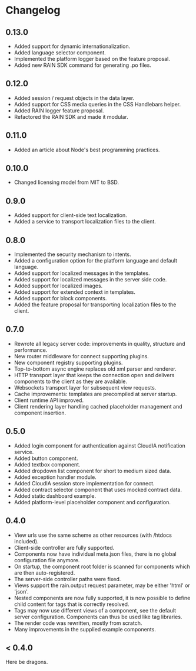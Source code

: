 # Changelog

## 0.13.0

* Added support for dynamic internationalization.
* Added language selector component.
* Implemented the platform logger based on the feature proposal.
* Added new RAIN SDK command for generating .po files.

## 0.12.0

* Added session / request objects in the data layer.
* Added support for CSS media queries in the CSS Handlebars helper.
* Added RAIN logger feature proposal.
* Refactored the RAIN SDK and made it modular.

## 0.11.0

* Added an article about Node's best programming practices.

## 0.10.0

* Changed licensing model from MIT to BSD.

## 0.9.0

* Added support for client-side text localization.
* Added a service to transport localization files to the client.

## 0.8.0

* Implemented the security mechanism to intents.
* Added a configuration option for the platform language and default language.
* Added support for localized messages in the templates.
* Added support for localized messages in the server side code.
* Added support for localized images.
* Added support for extended context in templates.
* Added support for block components.
* Added the feature proposal for transporting localization files to the client.

## 0.7.0

* Rewrote all legacy server code: improvements in quality, structure and performance.
* New router middleware for connect supporting plugins.
* New component registry supporting plugins.
* Top-to-bottom async engine replaces old xml parser and renderer.
* HTTP transport layer that keeps the connection open and delivers components to the client as they are available.
* Websockets transport layer for subsequent view requests.
* Cache improvements: templates are precompiled at server startup.
* Client runtime API improved.
* Client rendering layer handling cached placeholder management and component insertion.

## 0.5.0

* Added login component for authentication against CloudIA notification service.
* Added button component.
* Added textbox component.
* Added dropdown list component for short to medium sized data.
* Added exception handler module.
* Added CloudIA session store implementation for connect.
* Added contract selector component that uses mocked contract data.
* Added static dashboard example.
* Added platform-level placeholder component and configuration.

## 0.4.0

* View urls use the same scheme as other resources (with /htdocs included).
* Client-side controller are fully supported.
* Components now have individual meta.json files, there is no global configuration file anymore.
* On startup, the component root folder is scanned for components which are then auto-registered.
* The server-side controller paths were fixed.
* Views support the rain.output request parameter, may be either 'html' or 'json'.
* Nested components are now fully supported, it is now possible to define child content for tags that is correctly
  resolved.
* Tags may now use different views of a component, see the default server configuration. Components can thus be used
  like tag libraries.
* The render code was rewritten, mostly from scratch.
* Many improvements in the supplied example components.

## < 0.4.0

Here be dragons.
